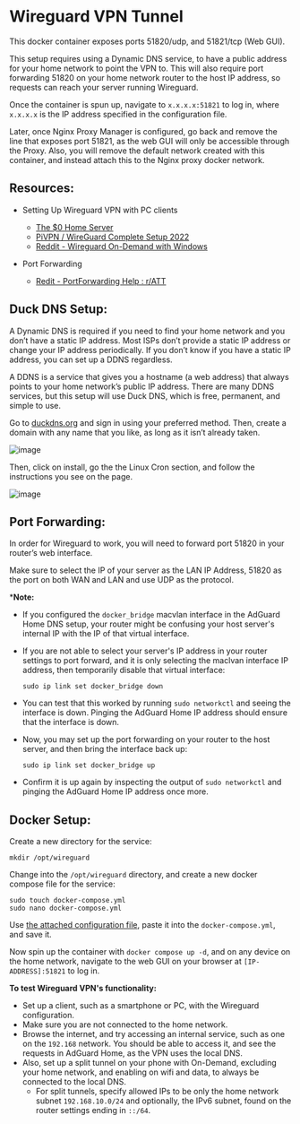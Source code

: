 # Wireguard VPN Tunnel

This docker container exposes ports 51820/udp, and 51821/tcp (Web GUI).  

This setup requires using a Dynamic DNS service, to have a public address for your home network to point the VPN to. This will also require port forwarding 51820 on your home network router to the host IP address, so requests can reach your server running Wireguard.  
  
Once the container is spun up, navigate to `x.x.x.x:51821` to log in, where `x.x.x.x` is the IP address specified in the configuration file.   

Later, once Nginx Proxy Manager is configured, go back and remove the line that exposes port 51821, as the web GUI will only be accessible through the Proxy. Also, you will remove the default network created with this container, and instead attach this to the Nginx proxy docker network.  


## Resources:
* Setting Up Wireguard VPN with PC clients
  * [The $0 Home Server](https://youtu.be/IuRWqzfX1ik?si=pfoNZxvBvQwZNPMw&t=508)
  * [PiVPN / WireGuard Complete Setup 2022](https://www.crosstalksolutions.com/pivpn-wireguard-complete-setup-2022/#:~:text=In%20the%20WireGuard%20app%2C%20click,see%20devices%20on%20your%20network)
  * [Reddit - Wireguard On-Demand with Windows](https://www.reddit.com/r/WireGuard/comments/188a5ca/wireguard_ondemand_with_windows_my_solution/)
    
* Port Forwarding
  * [Redit - PortForwarding Help : r/ATT](https://www.reddit.com/r/ATT/comments/1aqffq8/portforwarding_help/)   


## Duck DNS Setup:

A Dynamic DNS is required if you need to find your home network and you don’t have a static IP address. Most ISPs don’t provide a static IP address or change your IP address periodically. If you don’t know if you have a static IP address, you can set up a DDNS regardless.

A DDNS is a service that gives you a hostname (a web address) that always points to your home network’s public IP address. There are many DDNS services, but this setup will use Duck DNS, which is free, permanent, and simple to use.  

Go to [duckdns.org](https://www.duckdns.org/) and sign in using your preferred method. Then, create a domain with any name that you like, as long as it isn’t already taken.  

![image](https://github.com/user-attachments/assets/66a0f908-1178-4448-a2d9-64ec0b185d57)  

Then, click on install, go the the Linux Cron section, and follow the instructions you see on the page.  

![image](https://github.com/user-attachments/assets/ee91c4fc-5315-4aff-92fd-70f34e924191)  


## Port Forwarding:

In order for Wireguard to work, you will need to forward port 51820 in your router’s web interface.  

Make sure to select the IP of your server as the LAN IP Address, 51820 as the port on both WAN and LAN and use UDP as the protocol.  

***Note:**  
* If you configured the `docker_bridge` macvlan interface in the AdGuard Home DNS setup, your router might be confusing your host server's internal IP with the IP of that virtual interface.
* If you are not able to select your server's IP address in your router settings to port forward, and it is only selecting the maclvan interface IP address, then temporarily disable that virtual interface:

  ```
  sudo ip link set docker_bridge down
  ```

* You can test that this worked by running `sudo networkctl` and seeing the interface is down. Pinging the AdGuard Home IP address should ensure that the interface is down.  

* Now, you may set up the port forwarding on your router to the host server, and then bring the interface back up:  

  ```
  sudo ip link set docker_bridge up
  ```

* Confirm it is up again by inspecting the output of `sudo networkctl` and pinging the AdGuard Home IP address once more.  

   
## Docker Setup:  

Create a new directory for the service:

  ```
  mkdir /opt/wireguard
  ```  

Change into the `/opt/wireguard` directory, and create a new docker compose file for the service:

  ```
  sudo touch docker-compose.yml
  sudo nano docker-compose.yml 
  ```

Use [the attached configuration file](docker-compose.yml), paste it into the `docker-compose.yml`, and save it.  

Now spin up the container with `docker compose up -d`, and on any device on the home network, navigate to the web GUI on your browser at `[IP-ADDRESS]:51821` to log in.  

**To test Wireguard VPN's functionality:** 
* Set up a client, such as a smartphone or PC, with the Wireguard configuration.
* Make sure you are not connected to the home network.
* Browse the internet, and try accessing an internal service, such as one on the `192.168` network. You should be able to access it, and see the requests in AdGuard Home, as the VPN uses the local DNS.
* Also, set up a split tunnel on your phone with On-Demand, excluding your home network, and enabling on wifi and data, to always be connected to the local DNS.
  * For split tunnels, specify allowed IPs to be only the home network subnet `192.168.10.0/24` and optionally, the IPv6 subnet, found on the router settings ending in `::/64`.

